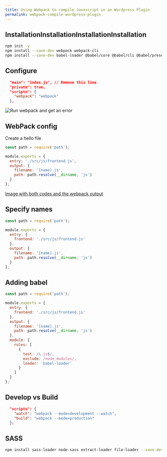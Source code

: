 ```yaml
---
title: Using Webpack to compile Javascript in an Wordpress Plugin
permalink: webpack-compile-wordpress-plugin
---
```


## InstallationInstallationInstallationInstallation

```bash
npm init -y
npm install --save-dev webpack webpack-cli
npm install --save-dev babel-loader @babel/core @babel/cli @babel/preset-env
```

## Configure

```json
  "main": "index.js", // Remove this line
  "private": true,
  "scripts": {
    "webpack": "webpack"
  },
```

![Run webpack and get an error]()

## WebPack config
Create a hello file
```javascript
const path = require('path');

module.exports = {
  entry: './src/js/frontend.js',
  output: {
    filename: '[name].js',
    path: path.resolve(__dirname, 'js')
  }
};

```
[Image with both codes and the webpack output]()

## Specify names

```javascript
const path = require('path');

module.exports = {
  entry: {
    frontend: './src/js/frontend.js'
  },
  output: {
    filename: '[name].js',
    path: path.resolve(__dirname, 'js')
  }
};
```

## Adding babel
```javascript
const path = require('path');

module.exports = {
  entry: {
    frontend: './src/js/frontend.js'
  },
  output: {
    filename: '[name].js',
    path: path.resolve(__dirname, 'js')
  },
  module: {
    rules: [
      {
        test: /\.js$/,
        exclude: /node_modules/,
        loader: 'babel-loader'
      }
    ]
  }
};
```

## Develop vs Build

```json
  "scripts": {
    "watch": "webpack --mode=development --watch",
    "build": "webpack --mode=production"
  },
```


## SASS
```bash
npm install sass-loader node-sass extract-loader file-loader --save-dev
```
